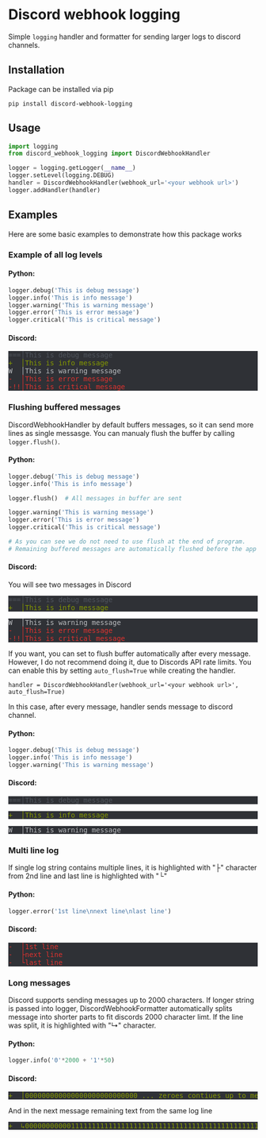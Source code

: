 # Discord webhook logging
Simple `logging` handler and formatter for sending larger logs to discord channels.

## Installation
Package can be installed via pip

`pip install discord-webhook-logging`

## Usage
```python
import logging
from discord_webhook_logging import DiscordWebhookHandler

logger = logging.getLogger(__name__)
logger.setLevel(logging.DEBUG)
handler = DiscordWebhookHandler(webhook_url='<your webhook url>')
logger.addHandler(handler)
```

## Examples
Here are some basic examples to demonstrate how this package works

### Example of all log levels
#### Python:
```python
logger.debug('This is debug message')
logger.info('This is info message')
logger.warning('This is warning message')
logger.error('This is error message')
logger.critical('This is critical message')
```
#### Discord:
<pre style="background-color: #2f3136">
<span style="color:rgb(79, 84, 92)">===│This is debug message</span>
<span style="color:rgb(133, 153, 0)">+  │This is info message</span>
<span style="color:rgb(185, 187, 190)">W  │This is warning message</span>
<span style="color:rgb(220, 50, 47)">-  │This is error message</span>
<span style="color:rgb(220, 50, 47)">-!!│This is critical message</span>
</pre>

### Flushing buffered messages
DiscordWebhookHandler by default buffers messages, so it can send more lines as single messasge. You can manualy flush the buffer by calling `logger.flush()`. 

#### Python:
```python
logger.debug('This is debug message')
logger.info('This is info message')

logger.flush()  # All messages in buffer are sent

logger.warning('This is warning message')
logger.error('This is error message')
logger.critical('This is critical message')

# As you can see we do not need to use flush at the end of program.
# Remaining buffered messages are automatically flushed before the app exits.
```
#### Discord:

You will see two messages in Discord
<pre style="background-color: #2f3136">
<span style="color:rgb(79, 84, 92)">===│This is debug message</span>
<span style="color:rgb(133, 153, 0)">+  │This is info message</span>
</pre>
<pre style="background-color: #2f3136">
<span style="color:rgb(185, 187, 190)">W  │This is warning message</span>
<span style="color:rgb(220, 50, 47)">-  │This is error message</span>
<span style="color:rgb(220, 50, 47)">-!!│This is critical message</span>
</pre>

If you want, you can set to flush buffer automatically after every message. However, I do not recommend doing it, due to Discords API rate limits.
You can enable this by setting `auto_flush=True` while creating the handler.

`handler = DiscordWebhookHandler(webhook_url='<your webhook url>', auto_flush=True)`

In this case, after every message, handler sends message to discord channel.

#### Python:
```python
logger.debug('This is debug message')
logger.info('This is info message')
logger.warning('This is warning message')
```
#### Discord:
<pre style="background-color: #2f3136">
<span style="color:rgb(79, 84, 92)">===│This is debug message</span>
</pre>
<pre style="background-color: #2f3136">
<span style="color:rgb(133, 153, 0)">+  │This is info message</span>
</pre>
<pre style="background-color: #2f3136">
<span style="color:rgb(185, 187, 190)">W  │This is warning message</span>
</pre>


### Multi line log
If single log string contains multiple lines, it is highlighted with "├" character from 2nd line and last line is highlighted with "└"

#### Python:
```python
logger.error('1st line\nnext line\nlast line')
```

#### Discord:
<pre style="background-color: #2f3136">
<span style="color:rgb(220, 50, 47)">-  │1st line
-  ├next line
-  └last line</span>
</pre>

### Long messages
Discord supports sending messages up to 2000 characters. If longer string is passed into logger, DiscordWebhookFormatter automatically splits message into shorter parts to fit discords 2000 character limt.
If the line was split, it is highlighted with "↳" character.

#### Python:
```python
logger.info('0'*2000 + '1'*50)
```

#### Discord:
<pre style="background-color: #2f3136">
<span style="color:rgb(133, 153, 0)">+  │000000000000000000000000000 ... zeroes contiues up to message length limit</span>
</pre>
And in the next message remaining text from the same log line
<pre style="background-color: #2f3136">
<span style="color:rgb(133, 153, 0)">+  ↳0000000000011111111111111111111111111111111111111111111111111</span>
</pre>
